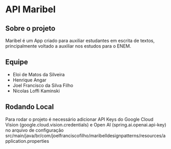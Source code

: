# API Maribel

## Sobre o projeto
Maribel é um App criado para auxiliar estudantes em escrita de textos, principalmente voltado a auxiliar nos estudos para o ENEM.

## Equipe
- Eloi de Matos da Silveira
- Henrique Angar
- Joel Francisco da Silva Filho
- Nicolas Loffi Kaminski

## Rodando Local
Para rodar o projeto é necessário adicionar API Keys do Google Cloud Vision (google.cloud.vision.credentials) e Open AI (spring.ai.openai.api-key) no arquivo de configuração src/main/java/br/com/joelfranciscofilho/maribelldesignpatterns/resources/application.properties
